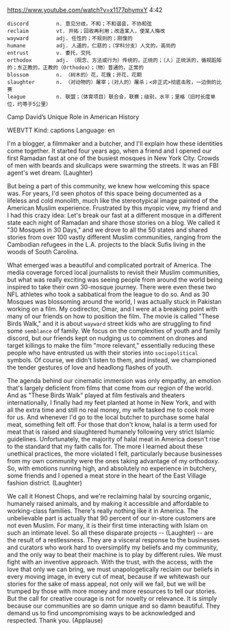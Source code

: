 https://www.youtube.com/watch?v=x1177phymxY 
4:42

```
discord         n. 意见分歧，不和；不和谐音，不协和弦
reclaim         vt. 开拓；回收再利用；改造某人，使某人悔改
wayward         adj. 任性的；不规则的；刚愎的
humane          adj. 人道的，仁慈的；（学科分支）人文的，高尚的
entrust         v. 委托，交托
orthodox        adj. （观念、方法或行为）传统的，正统的；（人）正统派的，循规蹈矩的；东正教的，正教的（Orthodox）；（物）普通的，正常的
blossom         n. （树木的）花，花簇；开花，花期
slaughter       n. （对动物的）屠宰；（对人的）屠杀；<非正式>彻底击败，一边倒的比赛  
league          n. 联盟；（体育项目）联合会，联赛；级别，水平；里格（旧时长度单位，约等于5公里）    
```

Camp David’s Unique Role in American History

WEBVTT Kind: captions Language: en 

I'm a blogger, a filmmaker and a butcher, and I'll explain how these identities come together. It started four years ago, when a friend and I opened our first Ramadan fast at one of the busiest mosques in New York City. Crowds of men with beards and skullcaps were swarming the streets. It was an FBI agent's wet dream. (Laughter) 

But being a part of this community, we knew how welcoming this space was. For years, I'd seen photos of this space being documented as a lifeless and cold monolith, much like the stereotypical image painted of the American Muslim experience. Frustrated by this myopic view, my friend and I had this crazy idea: Let's break our fast at a different mosque in a different state each night of Ramadan and share those stories on a blog. We called it "30 Mosques in 30 Days," and we drove to all the 50 states and shared stories from over 100 vastly different Muslim communities, ranging from the Cambodian refugees in the L.A. projects to the black Sufis living in the woods of South Carolina. 

What emerged was a beautiful and complicated portrait of America. The media coverage forced local journalists to revisit their Muslim communities, but what was really exciting was seeing people from around the world being inspired to take their own 30-mosque journey. There were even these two NFL athletes who took a sabbatical from the league to do so. And as 30 Mosques was blossoming around the world, I was actually stuck in Pakistan working on a film. My codirector, Omar, and I were at a breaking point with many of our friends on how to position the film. The movie is called "These Birds Walk," and it is about `wayward` street kids who are struggling to find some `semblance` of family. We focus on the complexities of youth and family discord, but our friends kept on nudging us to comment on drones and target killings to make the film "more relevant," essentially reducing these people who have entrusted us with their stories into `sociopolitical` symbols. Of course, we didn't listen to them, and instead, we championed the tender gestures of love and headlong flashes of youth. 

The agenda behind our cinematic immersion was only empathy, an emotion that's largely deficient from films that come from our region of the world. And as "These Birds Walk" played at film festivals and theaters internationally, I finally had my feet planted at home in New York, and with all the extra time and still no real money, my wife tasked me to cook more for us. And whenever I'd go to the local butcher to purchase some halal meat, something felt off. For those that don't know, halal is a term used for meat that is raised and slaughtered humanely following very strict Islamic guidelines. Unfortunately, the majority of halal meat in America doesn't rise to the standard that my faith calls for. The more I learned about these unethical practices, the more violated I felt, particularly because businesses from my own community were the ones taking advantage of my orthodoxy. So, with emotions running high, and absolutely no experience in butchery, some friends and I opened a meat store in the heart of the East Village fashion district. (Laughter) 

We call it Honest Chops, and we're reclaiming halal by sourcing organic, humanely raised animals, and by making it accessible and affordable to working-class families. There's really nothing like it in America. The unbelievable part is actually that 90 percent of our in-store customers are not even Muslim. For many, it is their first time interacting with Islam on such an intimate level. So all these disparate projects -- (Laughter) -- are the result of a restlessness. They are a visceral response to the businesses and curators who work hard to oversimplify my beliefs and my community, and the only way to beat their machine is to play by different rules. We must fight with an inventive approach. With the trust, with the access, with the love that only we can bring, we must unapologetically reclaim our beliefs in every moving image, in every cut of meat, because if we whitewash our stories for the sake of mass appeal, not only will we fail, but we will be trumped by those with more money and more resources to tell our stories. But the call for creative courage is not for novelty or relevance. It is simply because our communities are so damn unique and so damn beautiful. They demand us to find uncompromising ways to be acknowledged and respected. Thank you. (Applause) 